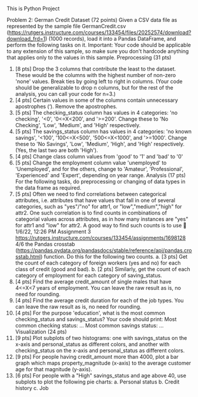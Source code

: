 This is Python Project

Problem 2: German Credit Dataset (72 points)
Given a CSV data file as represented by the sample file GermanCredit.csv
(https://rutgers.instructure.com/courses/133454/files/20252574/download?download_frd=1) (1000 records),
load it into a Pandas DataFrame, and perform the following tasks on it.
Important: Your code should be applicable to any extension of this sample, so make sure you
don't hardcode anything that applies only to the values in this sample.
Preprocessing (31 pts)
1. [8 pts] Drop the 3 columns that contribute the least to the dataset. These would be the columns with
the highest number of non-zero 'none' values. Break ties by going left to right in columns. (Your code
should be generalizable to drop n columns, but for the rest of the analysis, you can call your code
for n=3.)
2. [4 pts] Certain values in some of the columns contain unnecessary apostrophes (‘). Remove the
apostrophes.
3. [5 pts] The checking_status column has values in 4 categories: 'no checking', '<0', '0<=X<200',
and '>=200'. Change these to 'No Checking', 'Low', 'Medium', and 'High' respectively.
4. [5 pts] The savings_status column has values in 4 categories: 'no known savings', '<100',
'100<=X<500', '500<=X<1000', and '>=1000'. Change these to 'No Savings', 'Low', 'Medium', 'High',
and 'High' respectively. (Yes, the last two are both 'High').
5. [4 pts] Change class column values from 'good' to '1' and 'bad' to '0'
6. [5 pts] Change the employment column value 'unemployed' to 'Unemployed', and for the others,
change to 'Amateur', 'Professional', 'Experienced' and 'Expert', depending on year range.
Analysis (17 pts)
For the following tasks, do preprocessing or changing of data types in the data frame as required.
1. [5 pts] Often we need to find correlations between categorical attributes, i.e. attributes that have
values that fall in one of several categories, such as "yes"/"no" for attr1, or "low","medium","high" for
attr2.
One such correlation is to find counts in combinations of categorial values across attributes, as in
how many instances are "yes" for attr1 and "low" for attr2. A good way to find such counts is to use

1/6/22, 12:26 PM Assignment 3
https://rutgers.instructure.com/courses/133454/assignments/1698128 4/6
the Pandas crosstab (https://pandas.pydata.org/pandasdocs/stable/reference/api/pandas.crosstab.html) function. Do this for the following two counts.
a. [3 pts] Get the count of each category of foreign workers (yes and no) for each class of credit
(good and bad).
b. [2 pts] Similarly, get the count of each category of employment for each category of
saving_status.
2. [4 pts] Find the average credit_amount of single males that have 4<=X<7 years of employment. You
can leave the raw result as is, no need for rounding.
3. [4 pts] Find the average credit duration for each of the job types. You can leave the raw result as is,
no need for rounding.
4. [4 pts] For the purpose 'education', what is the most common checking_status and savings_status?
Your code should print:
 Most common checking status: ...
 Most common savings status: ...
Visualization (24 pts)
1. [9 pts] Plot subplots of two histograms: one with savings_status on the x-axis and personal_status as
different colors, and another with checking_status on the x-axis and personal_status as different
colors.
2. [9 pts] For people having credit_amount more than 4000, plot a bar graph which maps
property_magnitude (x-axis) to the average customer age for that magnitude (y-axis).
3. [6 pts] For people with a "High" savings_status and age above 40, use subplots to plot the following
pie charts:
a. Personal status
b. Credit history
c. Job
